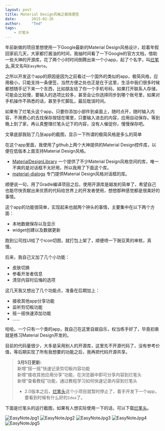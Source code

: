 ```yaml
---
layout: post
title: Material Design风格之极简便签
date:       2015-02-26
author:     "Ted"
tags:
    - 烂笔头
---
```



年前新做的项目里想使用一下Google最新的Material Design风格设计，趁着年假回家前几天，大家都打酱油的时间，我抽时间看了一下Google的官方文档，借助一些大神的开源库，花了两个小时时间倒腾出来一个小app，起了个名字，叫[烂笔头],英文名叫`EasyNote`。

之所以开发这个app的原因是因为之前看过一个国外的类似的app，极简风格，应用极小，只能支持一条便签，当然方便之处也正是在于这里，生活中我们很多时候都想随手记下来一个东西，比如朋友给了你一个手机号码，如果打开联系人存储，可能会比较慢，要输入的选项比较多，甚至会让你选择同步到哪个账号里，如果对手机操作不熟悉的话，甚至手忙脚乱，最后耽误时间。

如果有了烂笔头这个app，只要你添加小部件到桌面上，随时点开，随时输入内容，不用费心的去找保存按钮在哪里，只要输入进去的内容，应用自动保存。等到晚上到了家，再认真整理烂笔头记下的内容，没有人催促你，慢慢保存吧。

文章底部我贴了几张app的截图，显示一下所谓的极简风格是多么的简单

在这个app里面，我使用了github上两个大神提供的Material Design控件库，以便在低版本上面支持Material Design风格。

* [MaterialDesignLibrary] 一个提供了不少Material Design风格空间的库，唯一不爽的是对话框不太好用，所以我用了下面这个库。
* [material-dialogs] 专门提供Material Design风格对话框的库。


顺便说一句，用了Gradle编译项目之后，使用开源库是越发的简单了，希望自己也能尽快贡献出来优质的代码给世界上的开发者使用，想想那种感觉都是很美好的事情。

这个app的功能很简单，实现起来也就两个钟头的事情，主要集中在以下两个方面：

* 本地数据保存以及显示
* widget创建以及数据更新

跑到公司找UI给了个icon切图，就打包上架了，顺便喷一下豌豆荚的审核，真慢。

后来，我自己又加了几个小功能：

* 皮肤切换
* 参看开发者信息
* 清空内容时后悔的选项

这几天我又想出了几个功能点，准备在后期加上：

* 接收其他app分享功能
* 监听剪切板功能
* 摇一摇快速添加功能
* ……

哈哈，一个只有一个类的app，我自己在这里自娱自乐，权当练手好了，毕竟初衷就是练习Material Design开发的。

目前的代码量很少，大多是采用别人的开源库，这里先不开源代码了，没有参考价值，等后期实现了所有我想要的功能之后，我再把代码开源共享。

> **3月5日更新:**  
> 新增“摇一摇”快速记录剪切板内容功能  
> 新增“接收其他应用分享”功能，在浏览器中即可分享内容到烂笔头  
> 新增“查看教程”功能，通过教程学习如何快速记录内容到烂笔头  
> * 2.0版本之后，[烂笔头](http://www.wandoujia.com/apps/com.ted.jots.myjot)这个小项目就暂时停止了，着手开发下一个app，要看到时候有什么好的`Idea`了。


下面是烂笔头的运行截图，如果有人想实际使用一下的话，可以下载[烂笔头]。

![EasyNoteJpg1](http://7vzsca.com1.z0.glb.clouddn.com/tedcoderOneNote-1.jpg_img500w) ![EasyNoteJpg2](http://7vzsca.com1.z0.glb.clouddn.com/tedcoderOneNote-2.jpg_img500w)
![EasyNoteJpg3](http://7vzsca.com1.z0.glb.clouddn.com/tedcoderOneNote-3.jpg_img500w) ![EasyNoteJpg4](http://7vzsca.com1.z0.glb.clouddn.com/tedcoderOneNote-4.jpg_img500w)
![EasyNoteJpg5](http://7vzsca.com1.z0.glb.clouddn.com/tedcoderOneNote-5.jpg_img500w)

[烂笔头]: http://apk.hiapk.com/appinfo/com.ted.jots.myjot
[MaterialDesignLibrary]: https://github.com/navasmdc/MaterialDesignLibrary
[material-dialogs]: https://github.com/afollestad/material-dialogs




